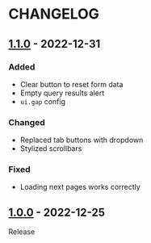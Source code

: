 # CHANGELOG

## [1.1.0](../../compare/1.0.0..1.1.0) - 2022-12-31
### Added
- Clear button to reset form data
- Empty query results alert
- `ui.gap` config

### Changed
- Replaced tab buttons with dropdown
- Stylized scrollbars

### Fixed
- Loading next pages works correctly

## [1.0.0](../../tree/1.0.0) - 2022-12-25
Release
